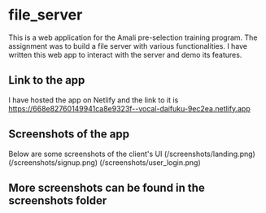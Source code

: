 # file_server

This is a web application for the Amali pre-selection training program. The assignment was to build a file server with various functionalities.
I have written this web app to interact with the server and demo its features.

## Link to the app
I have hosted the app on Netlify and the link to it is https://668e82760149941ca8e9323f--vocal-daifuku-9ec2ea.netlify.app

## Screenshots of the app
Below are some screenshots of the client's UI
(/screenshots/landing.png)
(/screenshots/signup.png)
(/screenshots/user_login.png)

## More screenshots can be found in the screenshots folder
